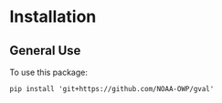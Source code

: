 # Installation

## General Use

To use this package:

`pip install 'git+https://github.com/NOAA-OWP/gval'`
